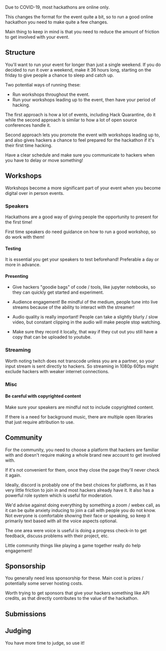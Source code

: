 Due to COVID-19, most hackathons are online only.

This changes the format for the event quite a bit, so to run a good online
hackathon you need to make quite a few changes.

Main thing to keep in mind is that you need to reduce the amount of friction to
get involved with your event.

## Structure

You'll want to run your event for longer than just a single weekend. If you do
decided to run it over a weekend, make it 36 hours long, starting on the friday
to give people a chance to sleep and catch up.

Two potential ways of running these:

* Run workshops throughout the event.
* Run your workshops leading up to the event, then have your period of hacking.

The first approach is how a lot of events, including Hack Quarantine, do it
while the second approach is similar to how a lot of open source conferences
handle it.

Second approach lets you promote the event with workshops leading up to, and
also gives hackers a chance to feel prepared for the hackathon if it's their
first time hacking.

Have a clear schedule and make sure you communicate to hackers when you have to
delay or move something!

## Workshops

Workshops become a more significant part of your event when you become digital
over in person events.

### Speakers

Hackathons are a good way of giving people the opportunity to present for the
first time!

First time speakers do need guidance on how to run a good workshop, so do work
with them!

#### Testing

It is essential you get your speakers to test beforehand! Preferable a day or
more in advance.

#### Presenting

* Give hackers "goodie bags" of code / tools, like jupyter notebooks, so they
can quickly get started and experiment.

* Audience engagement! Be mindful of the medium, people tune into live streams
because of the ability to interact with the streamer!

* Audio quality is really important! People can take a slightly blurly / slow
video, but constant clipping in the audio will make people stop watching.

* Make sure they record it locally, that way if they cut out you still have a
copy that can be uploaded to youtube.

### Streaming

Worth noting twitch does not transcode unless you are a partner, so your input
stream is sent directly to hackers. So streaming in 1080p 60fps might exclude
hackers with weaker internet connections.

### Misc

#### Be careful with copyrighted content

Make sure your speakers are mindful not to include copyrighted content.

If there is a need for background music, there are multiple open libraries that
just require attribution to use.

## Community

For the community, you need to choose a platform that hackers are familiar with
and doesn't require making a whole brand new account to get involved with.

If it's not convenient for them, once they close the page they'll never check
it again.

Ideally, discord is probably one of the best choices for platforms, as it has
very little friction to join in and most hackers already have it. It also has
a powerful role system which is useful for moderation.

We'd advise against doing everything by something a zoom / webex call, as it
can be quite anxiety inducing to join a call with people you do not know. Not
everyone is comfortable showing their face or speaking, so keep it primarily
text based with all the voice aspects optional.

The one area were voice is useful is doing a progress check-in to get feedback,
discuss problems with their project, etc.

Little community things like playing a game together really do help engagement!

## Sponsorship

You generally need less sponsorship for these. Main cost is prizes /
potentially some server hosting costs.

Worth trying to get sponsors that give your hackers something like API credits,
as that directly contributes to the value of the hackathon.

## Submissions

## Judging

You have more time to judge, so use it!
